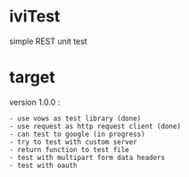 iviTest
=======

simple REST unit test


target
=========

version 1.0.0 :

	- use vows as test library (done)
	- use request as http request client (done)
	- can test to google (in progress)
	- try to test with custom server
	- return function to test file
	- test with multipart form data headers
	- test with oauth